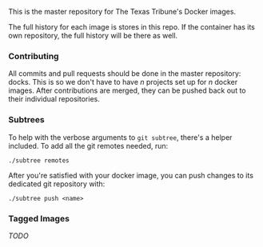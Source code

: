 This is the master repository for The Texas Tribune's Docker images.

The full history for each image is stores in this repo. If the container has
its own repository, the full history will be there as well.


### Contributing

All commits and pull requests should be done in the master repository: docks.
This is so we don't have to have _n_ projects set up for _n_ docker images.
After contributions are merged, they can be pushed back out to their individual
repositories.


### Subtrees

To help with the verbose arguments to `git subtree`, there's a helper included.
To add all the git remotes needed, run:

    ./subtree remotes

After you're satisfied with your docker image, you can push changes to its
dedicated git repository with:

    ./subtree push <name>


### Tagged Images

_TODO_
